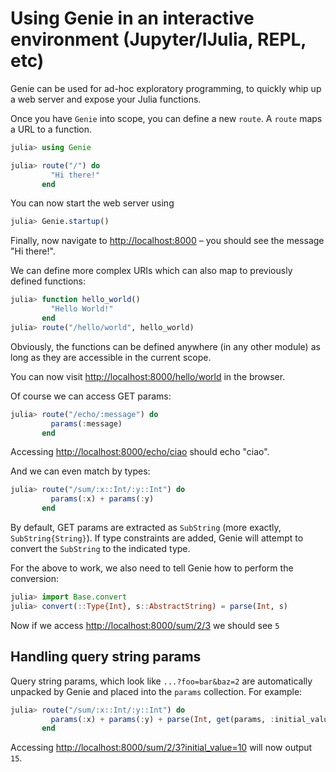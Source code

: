 # Using Genie in an interactive environment (Jupyter/IJulia, REPL, etc)

Genie can be used for ad-hoc exploratory programming, to quickly whip up a web server
and expose your Julia functions.

Once you have `Genie` into scope, you can define a new `route`.
A `route` maps a URL to a function.

```julia
julia> using Genie

julia> route("/") do
         "Hi there!"
       end
```

You can now start the web server using

```julia
julia> Genie.startup()
```

Finally, now navigate to <http://localhost:8000> – you should see the message "Hi there!".

We can define more complex URIs which can also map to previously defined functions:

```julia
julia> function hello_world()
         "Hello World!"
       end
julia> route("/hello/world", hello_world)
```

Obviously, the functions can be defined anywhere (in any other module) as long as they are accessible in the current scope.

You can now visit <http://localhost:8000/hello/world> in the browser.

Of course we can access GET params:

```julia
julia> route("/echo/:message") do
         params(:message)
       end
```

Accessing <http://localhost:8000/echo/ciao> should echo "ciao".

And we can even match by types:

```julia
julia> route("/sum/:x::Int/:y::Int") do
         params(:x) + params(:y)
       end
```

By default, GET params are extracted as `SubString` (more exactly, `SubString{String}`).
If type constraints are added, Genie will attempt to convert the `SubString` to the indicated type.

For the above to work, we also need to tell Genie how to perform the conversion:

```julia
julia> import Base.convert
julia> convert(::Type{Int}, s::AbstractString) = parse(Int, s)
```

Now if we access <http://localhost:8000/sum/2/3> we should see `5`

## Handling query string params

Query string params, which look like `...?foo=bar&baz=2` are automatically unpacked by Genie and placed into the `params` collection. For example:

```julia
julia> route("/sum/:x::Int/:y::Int") do
         params(:x) + params(:y) + parse(Int, get(params, :initial_value, "0"))
       end
```

Accessing <http://localhost:8000/sum/2/3?initial_value=10> will now output `15`.
